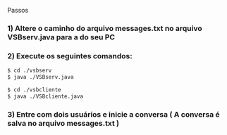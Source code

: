  Passos
### 1) Altere o caminho do arquivo messages.txt no arquivo VSBserv.java para a do seu PC
### 2) Execute os seguintes comandos:
```bash
$ cd ./vsbserv
$ java ./VSBserv.java

$ cd ./vsbcliente
$ java ./VSBcliente.java
```

### 3) Entre com dois usuários e inicie a conversa ( A conversa é salva no arquivo messages.txt )